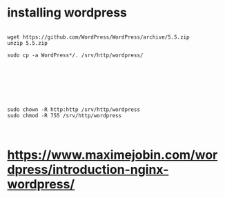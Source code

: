 # installing wordpress

```

wget https://github.com/WordPress/WordPress/archive/5.5.zip
unzip 5.5.zip

sudo cp -a WordPress*/. /srv/http/wordpress/








sudo chown -R http:http /srv/http/wordpress
sudo chmod -R 755 /srv/http/wordpress



```

# https://www.maximejobin.com/wordpress/introduction-nginx-wordpress/
